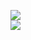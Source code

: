 [![](https://img.shields.io/badge/Made%20With-Github%20Spray-lightgrey.svg?style=for-the-badge&logo=github)](https://github.com/Annihil/github-spray#26792)  
[![](https://i.imgur.com/2DrTn0Z.gif)](https://github.com/Annihil/github-spray)